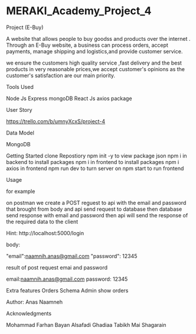 # MERAKI_Academy_Project_4

Project (E-Buy)
 
  A website that allows people to buy goodss and products over the internet . 
 Through an E-Buy website, a business can process orders, accept payments,
 manage shipping and logistics,and provide customer service.
 
 we ensure the customers high quality service ,fast delivery and the best products in very reasonable prices,we accept customer's opinions as the customer's satisfaction are our main priority.

 
 Tools Used
 
 Node Js
 Express 
 mongoDB
 React Js 
 axios package
 
 
 User Story 
 
 https://trello.com/b/umnyXcxS/project-4
 
 Data Model

 
 MongoDB 
 
 
 Getting Started
  clone Repostiory
  npm init -y to view package json
 npm i in backend to install packages 
 npm i in frontend to install packages
 npm i axios in frontend
 npm run dev to turn server on
 npm start to run frontend
 
 Usage 
 
 for example 
 
 on postman we create a POST reguest to api with the email and password that brought from body
 and api send request to database then database send response with email and password then api will send the response of the required data to the client
 
 Hint:
 http://localhost:5000/login
 
 body:
 
 "email":naamnih.anas@gmail.com
 "password": 12345
 
 result of post request emai and password
 
 email:naamnih.anas@gmail.com
 password: 12345
  
 
 
 Extra features 
 Orders Schema
Admin show orders
 
  Author:
 Anas Naamneh
 
 Acknowledgments  
 
 Mohammad Farhan
 Bayan Alsafadi
 Ghadiaa Tabikh
 Mai Shagarain
 
 
 
